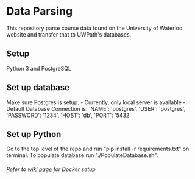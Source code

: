 # Data Parsing
This repository parse course data found on the University of Waterloo website and transfer that to UWPath's databases.

## Setup 
Python 3 and PostgreSQL


## Set up database
Make sure Postgres is setup: - Currently, only local server is available - Default Database Connection is: 'NAME': 'postgres', 'USER': 'postgres', 'PASSWORD': '1234', 'HOST': 'db', 'PORT': '5432'

## Set up Python
Go to the top level of the repo and run "pip install -r requirements.txt" on terminal. To populate database run "./PopulateDatabase.sh".

###### Refer to [wiki page](https://github.com/UW-Path/DataParsing/wiki/Developer:-Set-Up) for Docker setup
